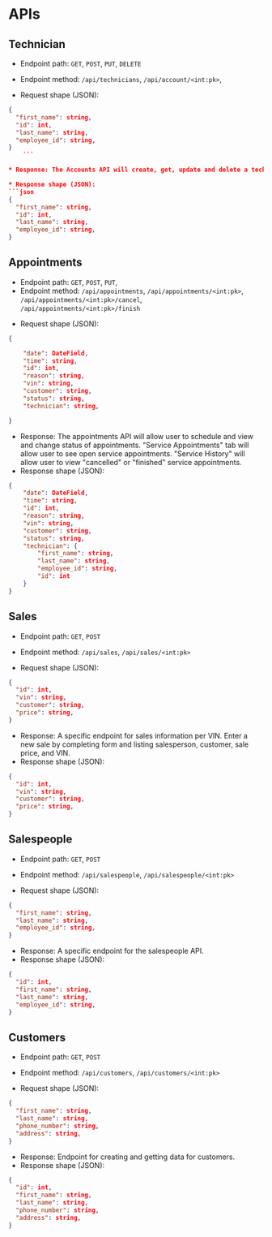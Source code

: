 # APIs


## Technician

- Endpoint path: `GET`, `POST`, `PUT`, `DELETE`
- Endpoint method: `/api/technicians`, `/api/account/<int:pk>`,

- Request shape (JSON):

````json
{
  "first_name": string,
  "id": int,
  "last_name": string,
  "employee_id": string,
}
    ```

* Response: The Accounts API will create, get, update and delete a technician for a user on the Auto Hub website. Users will need to enter in all of the information listed to create a technician.

* Response shape (JSON):
```json
{
  "first_name": string,
  "id": int,
  "last_name": string,
  "employee_id": string,
}
````

## Appointments

* Endpoint path: `GET`, `POST`, `PUT`,
* Endpoint method: `/api/appointments`, `/api/appointments/<int:pk>`, `/api/appointments/<int:pk>/cancel`, `/api/appointments/<int:pk>/finish`

- Request shape (JSON):

```json
{

	"date": DateField,
	"time": string,
	"id": int,
	"reason": string,
	"vin": string,
	"customer": string,
	"status": string,
	"technician": string,

}
```

- Response: The appointments API will allow user to schedule and view and change status of appointments.  "Service Appointments" tab will allow user to see open service appointments.  "Service History" will allow user to view "cancelled" or "finished" service appointments.
- Response shape (JSON):

```json
{
	"date": DateField,
	"time": string,
	"id": int,
	"reason": string,
	"vin": string,
	"customer": string,
	"status": string,
	"technician": {
		"first_name": string,
		"last_name": string,
		"employee_id": string,
		"id": int
	}
}
```

## Sales

* Endpoint path: `GET`, `POST`
* Endpoint method: `/api/sales`, `/api/sales/<int:pk>`

* Request shape (JSON):
```json
{
  "id": int,
  "vin": string,
  "customer": string,
  "price": string,
}
```

* Response: A specific endpoint for sales information per VIN.  Enter a new sale by completing form and listing salesperson, customer, sale price, and VIN.
* Response shape (JSON):
```json
{
  "id": int,
  "vin": string,
  "customer": string,
  "price": string,
}
```

## Salespeople

* Endpoint path: `GET`, `POST`
* Endpoint method: `/api/salespeople`, `/api/salespeople/<int:pk>`

* Request shape (JSON):
```json
{
  "first_name": string,
  "last_name": string,
  "employee_id": string,
}
```

* Response: A specific endpoint for the salespeople API.
* Response shape (JSON):
```json
{
  "id": int,
  "first_name": string,
  "last_name": string,
  "employee_id": string,
}
```

## Customers

- Endpoint path: `GET`, `POST`
- Endpoint method: `/api/customers`, `/api/customers/<int:pk>`

- Request shape (JSON):

```json
{
  "first_name": string,
  "last_name": string,
  "phone_number": string,
  "address": string,
}
```

- Response: Endpoint for creating and getting data for customers.
- Response shape (JSON):

```json
{
  "id": int,
  "first_name": string,
  "last_name": string,
  "phone_number": string,
  "address": string,
}
```
